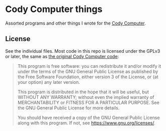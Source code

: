 # Cody Computer things

Assorted programs and other things I wrote for the [Cody Computer](https://www.codycomputer.org/).

## License

See the individual files.
Most code in this repo is licensed under the GPLv3 or later,
the same as [the original Cody Computer code](https://github.com/fjmilens3/cody-computer):

> This program is free software: you can redistribute it and/or modify
> it under the terms of the GNU General Public License as published by
> the Free Software Foundation, either version 3 of the License, or
> (at your option) any later version.
> 
> This program is distributed in the hope that it will be useful,
> but WITHOUT ANY WARRANTY; without even the implied warranty of
> MERCHANTABILITY or FITNESS FOR A PARTICULAR PURPOSE.  See the
> GNU General Public License for more details.
> 
> You should have received a copy of the GNU General Public License
> along with this program.  If not, see <https://www.gnu.org/licenses/>.
